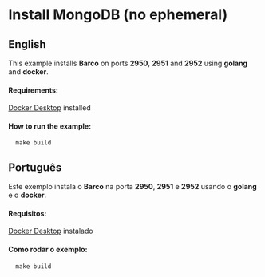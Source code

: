# Install MongoDB (no ephemeral)

## English

This example installs **Barco** on ports **2950**, **2951** and **2952** using **golang** and **docker**.

#### Requirements:

[Docker Desktop](https://www.docker.com/products/docker-desktop/) installed

#### How to run the example:

```shell
  make build
```

## Português

Este exemplo instala o **Barco** na porta **2950**, **2951** e **2952** usando o **golang** e o **docker**. 

#### Requisitos:

[Docker Desktop](https://www.docker.com/products/docker-desktop/) instalado

#### Como rodar o exemplo:

```shell
  make build
```
